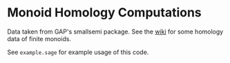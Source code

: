 # Monoid Homology Computations

Data taken from GAP's smallsemi package. See the [wiki](https://github.com/sweeneyde/monoid_homology/wiki/Homology-of-semigroups-with-1%E2%80%906-elements) for some homology data of finite monoids.

See `example.sage` for example usage of this code.

